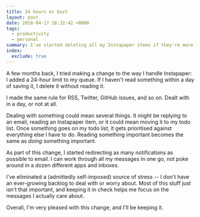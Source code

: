 ```yaml
---
title: 24 hours or bust
layout: post
date: 2018-04-17 16:32:42 +0000
tags:
  - productivity
  - personal
summary: I've started deleting all my Instapaper items if they're more than a day old, and I'm much happier for it.
index:
  exclude: true
---
```


A few months back, I tried making a change to the way I handle Instapaper: I added a 24-hour limit to my queue.
If I haven't read something within a day of saving it, I delete it without reading it.

I made the same rule for RSS, Twitter, GitHub issues, and so on.
Dealt with in a day, or not at all.

Dealing with something could mean several things.
It might be replying to an email, reading an Instapaper item, or it could mean moving it to my todo list.
Once something goes on my todo list, it gets prioritised against everything else I have to do.
Reading something important becomes the same as *doing* something important.

As part of this change, I started redirecting as many notifications as possible to email.
I can work through all my messages in one go, not poke around in a dozen different apps and inboxes.

I've eliminated a (admittedly self-imposed) source of stress -- I don't have an ever-growing backlog to deal with or worry about.
Most of this stuff just isn't that important, and keeping it in check helps me focus on the messages I actually care about.

Overall, I'm very pleased with this change, and I'll be keeping it.

